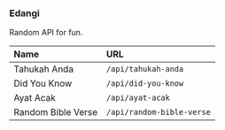 ### Edangi

Random API for fun.

| Name | URL |
| :- | :- |
| Tahukah Anda | `/api/tahukah-anda` |
| Did You Know | `/api/did-you-know` |
| Ayat Acak | `/api/ayat-acak` |
| Random Bible Verse | `/api/random-bible-verse` |